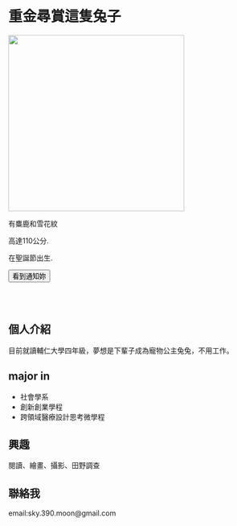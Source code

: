<html>
<head>
<script src="https://ajax.googleapis.com/ajax/libs/jquery/3.5.1/jquery.min.js"></script>
<script>
$(document).ready(function(){
  $("button").click(function(){
    $("p").hide();
  });
});
</script>
</head>
<body>

<h1>重金尋賞這隻兔子</h1>
<img src="https://i.imgur.com/R8HA6MU.jpg" width="350">
<p>有麋鹿和雪花紋</p>
<p>高達110公分.</p>
<p>在聖誕節出生.</p>

<button>看到通知妳</button>
  
<br></br>
<h2>個人介紹</h2>
<p>目前就讀輔仁大學四年級，夢想是下輩子成為寵物公主兔兔，不用工作。</p>

<h2>major in</h2>
<ul>
  <li>社會學系</li>
  <li>創新創業學程</li>
  <li>跨領域醫療設計思考微學程</li>
</ul>

<h2>興趣</h2>
<p>閱讀、繪畫、攝影、田野調查</p>

<h2>聯絡我</h2>
<p>email:sky.390.moon@gmail.com</p>
  </body>
